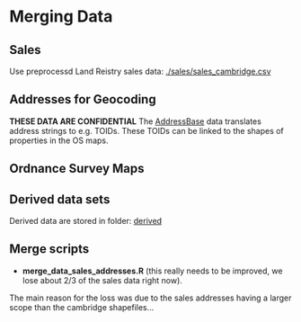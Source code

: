 Merging Data
====

Sales
---
Use preprocessd Land Reistry sales data: [./sales/sales_cambridge.csv](sales/sales_cambridge.csv)

 Addresses for Geocoding
--
**THESE DATA ARE CONFIDENTIAL**
The [AddressBase](https://www.ordnancesurvey.co.uk/business-and-government/products/addressbase-products.html) data translates address strings to e.g. TOIDs. These TOIDs can be linked to the shapes of properties in the OS maps.

Ordnance Survey Maps
---

Derived data sets
---
Derived data are stored in folder: [derived](./derived)

Merge scripts
---

- **merge_data_sales_addresses.R**
(this really needs to be improved, we lose about 2/3 of the sales data right now). 

The main reason for the loss was due to the sales addresses having a larger scope than the cambridge shapefiles...
